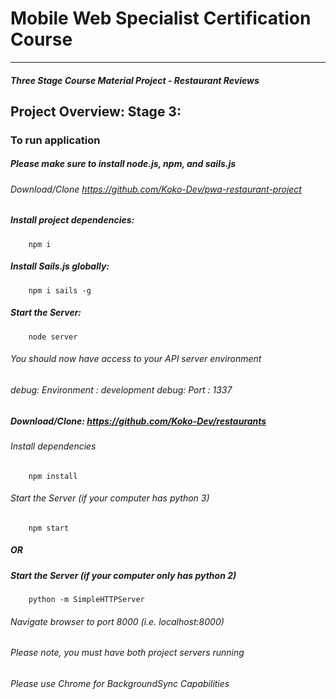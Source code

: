 # Mobile Web Specialist Certification Course
---
#### _Three Stage Course Material Project - Restaurant Reviews_


## Project Overview: Stage 3:

### To run application

##### Please make sure to install node.js, npm, and sails.js

###### Download/Clone  https://github.com/Koko-Dev/pwa-restaurant-project

##### Install project dependencies:


        npm i

##### Install Sails.js globally:


        npm i sails -g

##### Start the Server:


        node server


###### You should now have access to your API server environment
###### debug: Environment : development debug: Port : 1337

##### Download/Clone:   https://github.com/Koko-Dev/restaurants
###### Install dependencies

        npm install

######  Start the Server  (if your computer has python 3)

        npm start

##### OR

##### Start the Server (if your computer only has python 2)

        python -m SimpleHTTPServer


###### Navigate browser to port 8000 (i.e. localhost:8000)
###### Please note, you must have both project servers running
###### Please use Chrome for BackgroundSync Capabilities




























            




  





